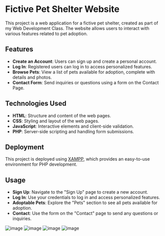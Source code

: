 # Fictive Pet Shelter Website

This project is a web application for a fictive pet shelter, created as part of my Web Development Class. The website allows users to interact with various features related to pet adoption.

## Features

- **Create an Account**: Users can sign up and create a personal account.
- **Log In**: Registered users can log in to access personalized features.
- **Browse Pets**: View a list of pets available for adoption, complete with details and photos.
- **Contact Form**: Send inquiries or questions using a form on the Contact Page.

## Technologies Used

- **HTML**: Structure and content of the web pages.
- **CSS**: Styling and layout of the web pages.
- **JavaScript**: Interactive elements and client-side validation.
- **PHP**: Server-side scripting and handling form submissions.

## Deployment

This project is deployed using [XAMPP](https://www.apachefriends.org/index.html), which provides an easy-to-use environment for PHP development.

## Usage

- **Sign Up**: Navigate to the "Sign Up" page to create a new account.
- **Log In**: Use your credentials to log in and access personalized features.
- **Adoptable Pets**: Explore the "Pets" section to see all pets available for adoption.
- **Contact**: Use the form on the "Contact" page to send any questions or inquiries.


![image](https://github.com/Morar-Cristina/WEB-Project/assets/100164128/a713521b-d783-461d-9c57-07a18579ba87)
![image](https://github.com/Morar-Cristina/WEB-Project/assets/100164128/d97209ab-3e93-4124-a6af-b7f80d594801)
![image](https://github.com/Morar-Cristina/WEB-Project/assets/100164128/93ba2332-9873-45ed-ac59-3d770e28509c)
![image](https://github.com/Morar-Cristina/WEB-Project/assets/100164128/41671b27-52ef-4432-adb3-29edb6a66db0)


